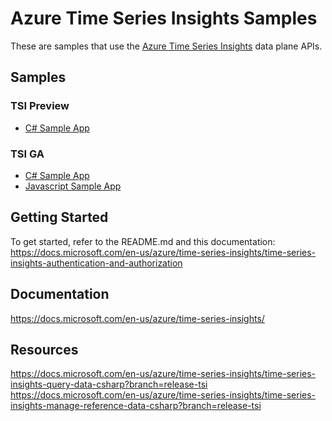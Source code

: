 # Azure Time Series Insights Samples
These are samples that use the [Azure Time Series Insights](https://azure.com/tsi) data plane APIs.

## Samples

### TSI Preview
* [C# Sample App](c-sharp-tsi-preview-sample)

### TSI GA
* [C# Sample App](c-sharp-tsi-ga-sample)
* [Javascript Sample App](javascript-tsi-ga-sample)


## Getting Started
To get started, refer to the README.md and this documentation: https://docs.microsoft.com/en-us/azure/time-series-insights/time-series-insights-authentication-and-authorization

## Documentation

https://docs.microsoft.com/en-us/azure/time-series-insights/

## Resources

https://docs.microsoft.com/en-us/azure/time-series-insights/time-series-insights-query-data-csharp?branch=release-tsi
https://docs.microsoft.com/en-us/azure/time-series-insights/time-series-insights-manage-reference-data-csharp?branch=release-tsi

